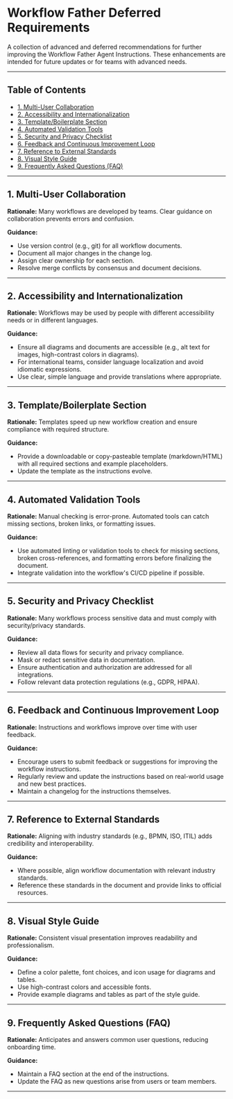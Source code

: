 # Workflow Father Deferred Requirements

A collection of advanced and deferred recommendations for further improving the Workflow Father Agent Instructions. These enhancements are intended for future updates or for teams with advanced needs.

---

## Table of Contents

- [1. Multi-User Collaboration](#1-multi-user-collaboration)
- [2. Accessibility and Internationalization](#2-accessibility-and-internationalization)
- [3. Template/Boilerplate Section](#3-templateboilerplate-section)
- [4. Automated Validation Tools](#4-automated-validation-tools)
- [5. Security and Privacy Checklist](#5-security-and-privacy-checklist)
- [6. Feedback and Continuous Improvement Loop](#6-feedback-and-continuous-improvement-loop)
- [7. Reference to External Standards](#7-reference-to-external-standards)
- [8. Visual Style Guide](#8-visual-style-guide)
- [9. Frequently Asked Questions (FAQ)](#9-frequently-asked-questions-faq)

---

## 1. Multi-User Collaboration

**Rationale:** Many workflows are developed by teams. Clear guidance on collaboration prevents errors and confusion.

**Guidance:**
- Use version control (e.g., git) for all workflow documents.
- Document all major changes in the change log.
- Assign clear ownership for each section.
- Resolve merge conflicts by consensus and document decisions.

---

## 2. Accessibility and Internationalization

**Rationale:** Workflows may be used by people with different accessibility needs or in different languages.

**Guidance:**
- Ensure all diagrams and documents are accessible (e.g., alt text for images, high-contrast colors in diagrams).
- For international teams, consider language localization and avoid idiomatic expressions.
- Use clear, simple language and provide translations where appropriate.

---

## 3. Template/Boilerplate Section

**Rationale:** Templates speed up new workflow creation and ensure compliance with required structure.

**Guidance:**
- Provide a downloadable or copy-pasteable template (markdown/HTML) with all required sections and example placeholders.
- Update the template as the instructions evolve.

---

## 4. Automated Validation Tools

**Rationale:** Manual checking is error-prone. Automated tools can catch missing sections, broken links, or formatting issues.

**Guidance:**
- Use automated linting or validation tools to check for missing sections, broken cross-references, and formatting errors before finalizing the document.
- Integrate validation into the workflow's CI/CD pipeline if possible.

---

## 5. Security and Privacy Checklist

**Rationale:** Many workflows process sensitive data and must comply with security/privacy standards.

**Guidance:**
- Review all data flows for security and privacy compliance.
- Mask or redact sensitive data in documentation.
- Ensure authentication and authorization are addressed for all integrations.
- Follow relevant data protection regulations (e.g., GDPR, HIPAA).

---

## 6. Feedback and Continuous Improvement Loop

**Rationale:** Instructions and workflows improve over time with user feedback.

**Guidance:**
- Encourage users to submit feedback or suggestions for improving the workflow instructions.
- Regularly review and update the instructions based on real-world usage and new best practices.
- Maintain a changelog for the instructions themselves.

---

## 7. Reference to External Standards

**Rationale:** Aligning with industry standards (e.g., BPMN, ISO, ITIL) adds credibility and interoperability.

**Guidance:**
- Where possible, align workflow documentation with relevant industry standards.
- Reference these standards in the document and provide links to official resources.

---

## 8. Visual Style Guide

**Rationale:** Consistent visual presentation improves readability and professionalism.

**Guidance:**
- Define a color palette, font choices, and icon usage for diagrams and tables.
- Use high-contrast colors and accessible fonts.
- Provide example diagrams and tables as part of the style guide.

---

## 9. Frequently Asked Questions (FAQ)

**Rationale:** Anticipates and answers common user questions, reducing onboarding time.

**Guidance:**
- Maintain a FAQ section at the end of the instructions.
- Update the FAQ as new questions arise from users or team members.

--- 